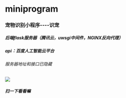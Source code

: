 # miniprogram
### 宠物识别小程序----识宠
##### 后端flask服务器（腾讯云，uwsgi中间件，NGINX反向代理）
##### api：百度人工智能云平台
###### 服务器地址和接口已隐藏
![](https://github.com/skyfaker/miniprogram/tree/master/miniprogram/下载.png)

###### *******扫一下看看嘛*******
